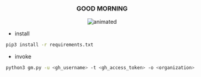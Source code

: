 <h3 align="center">GOOD MORNING</h3>

<p align="center">
  <img src="https://media0.giphy.com/media/kycpJX6HwbTzdWQHnW/giphy.gif" alt="animated" />
</p>

* install

```bash
pip3 install -r requirements.txt
```

* invoke

```bash
python3 gm.py -u <gh_username> -t <gh_access_token> -o <organization>
```
